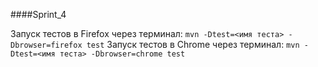 ####Sprint_4 

Запуск тестов в Firefox через терминал: `mvn -Dtest=<имя теста> -Dbrowser=firefox test`
Запуск тестов в Chrome через терминал: `mvn -Dtest=<имя теста> -Dbrowser=chrome test`
 
